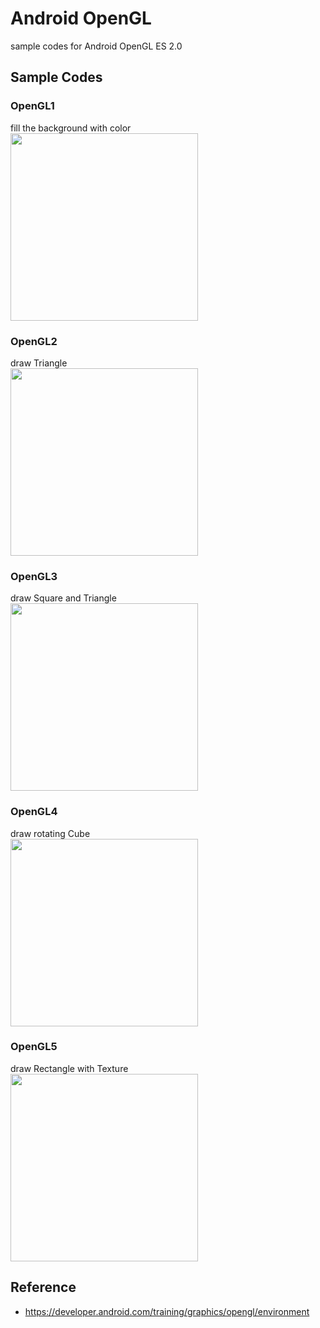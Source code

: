 Android OpenGL
===============

sample codes for Android  OpenGL ES 2.0 <br/>

## Sample Codes  <br/>

### OpenGL1  <br/>
fill the background with color <br/>
<image src="https://raw.githubusercontent.com/ohwada/Android_Samples/master/OpenGL1/screenshot/opengl1_main.png" width="300" /><br/>

### OpenGL2  <br/>
draw Triangle <br/>
<image src="https://raw.githubusercontent.com/ohwada/Android_Samples/master/OpenGL2/screenshot/opengl2_main.png" width="300" /><br/>

### OpenGL3  <br/>
draw Square and Triangle <br/>
<image src="https://raw.githubusercontent.com/ohwada/Android_Samples/master/OpenGL3/screenshot/opengl3_main.png" width="300" /><br/>

### OpenGL4  <br/>
draw rotating Cube <br/>
<image src="https://raw.githubusercontent.com/ohwada/Android_Samples/master/OpenGL4/screenshot/opengl4_main.png" width="300" /><br/>

### OpenGL5  <br/>
draw Rectangle with Texture <br/>
<image src="https://raw.githubusercontent.com/ohwada/Android_Samples/master/OpenGL5/screenshot/opengl5_main.png" width="300" /><br/>

## Reference <br/>
- https://developer.android.com/training/graphics/opengl/environment


